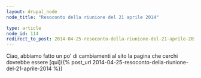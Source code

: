 ```yaml
---
layout: drupal_node
node_title: "Resoconto della riunione del 21 aprile 2014"

type: article
node_id: 114
redirect_to_post: 2014-04-25-resoconto-della-riunione-del-21-aprile-2014
---
```


Ciao, abbiamo fatto un po' di cambiamenti al sito
la pagina che cerchi dovrebbe essere [qui]({% post_url 2014-04-25-resoconto-della-riunione-del-21-aprile-2014 %})